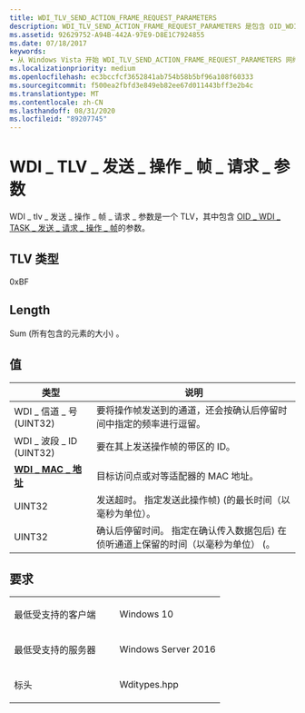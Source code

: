 ```yaml
---
title: WDI_TLV_SEND_ACTION_FRAME_REQUEST_PARAMETERS
description: WDI_TLV_SEND_ACTION_FRAME_REQUEST_PARAMETERS 是包含 OID_WDI_TASK_SEND_REQUEST_ACTION_FRAME 的参数的 TLV。
ms.assetid: 92629752-A94B-442A-97E9-D8E1C7924855
ms.date: 07/18/2017
keywords:
- 从 Windows Vista 开始 WDI_TLV_SEND_ACTION_FRAME_REQUEST_PARAMETERS 网络驱动程序
ms.localizationpriority: medium
ms.openlocfilehash: ec3bccfcf3652841ab754b58b5bf96a108f60333
ms.sourcegitcommit: f500ea2fbfd3e849eb82ee67d011443bff3e2b4c
ms.translationtype: MT
ms.contentlocale: zh-CN
ms.lasthandoff: 08/31/2020
ms.locfileid: "89207745"
---
```

# <a name="wdi_tlv_send_action_frame_request_parameters"></a>WDI \_ TLV \_ 发送 \_ 操作 \_ 帧 \_ 请求 \_ 参数


WDI \_ tlv \_ 发送 \_ 操作 \_ 帧 \_ 请求 \_ 参数是一个 TLV，其中包含 [OID \_ WDI \_ TASK \_ 发送 \_ 请求 \_ 操作 \_ 帧](./oid-wdi-task-send-request-action-frame.md)的参数。

## <a name="tlv-type"></a>TLV 类型


0xBF

## <a name="length"></a>Length


Sum (所有包含的元素的大小) 。

## <a name="values"></a>值


| 类型                                              | 说明                                                                                                                                     |
|---------------------------------------------------|-------------------------------------------------------------------------------------------------------------------------------------------------|
| WDI \_ 信道 \_ 号 (UINT32)                      | 要将操作帧发送到的通道，还会按确认后停留时间中指定的频率进行逗留。                                    |
| WDI \_ 波段 \_ ID (UINT32)                             | 要在其上发送操作帧的带区的 ID。                                                                                           |
| [**WDI \_ MAC \_ 地址**](/windows-hardware/drivers/ddi/dot11wdi/ns-dot11wdi-_wdi_mac_address) | 目标访问点或对等适配器的 MAC 地址。                                                                                     |
| UINT32                                            | 发送超时。 指定发送此操作帧)  (的最长时间（以毫秒为单位）。                                                       |
| UINT32                                            | 确认后停留时间。 指定在确认传入数据包后) 在侦听通道上保留的时间（以毫秒为单位） (。 |

 

<a name="requirements"></a>要求
------------

<table>
<colgroup>
<col width="50%" />
<col width="50%" />
</colgroup>
<tbody>
<tr class="odd">
<td><p>最低受支持的客户端</p></td>
<td><p>Windows 10</p></td>
</tr>
<tr class="even">
<td><p>最低受支持的服务器</p></td>
<td><p>Windows Server 2016</p></td>
</tr>
<tr class="odd">
<td><p>标头</p></td>
<td>Wditypes.hpp</td>
</tr>
</tbody>
</table>

 


